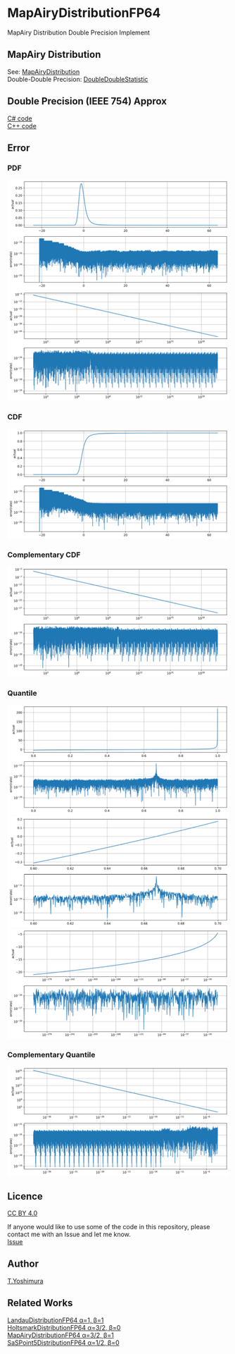# MapAiryDistributionFP64
 MapAiry Distribution Double Precision Implement
 
## MapAiry Distribution
See: [MapAiryDistribution](https://github.com/tk-yoshimura/MapAiryDistribution)  
Double-Double Precision: [DoubleDoubleStatistic](https://github.com/tk-yoshimura/DoubleDoubleStatistic)  

## Double Precision (IEEE 754) Approx
[C# code](MapAiryDistributionFP64/MapAiryDistribution.cs)  
[C++ code](MapAiryDistributionFP64_CPP/mapairy_distribution.hpp)  

## Error

### PDF

![pdf result](figures/pdf_approx.svg)  
![pdf limit result](figures/pdflimit_approx.svg)  

### CDF

![cdflower result](figures/cdflower_approx.svg)  

### Complementary CDF

![cdfupperlimit result](figures/cdfupperlimit_approx.svg)  

### Quantile

![quantile result](figures/quantile_approx.svg)  
![quantile nearzero result](figures/quantilenz_approx.svg)  
![quantile lower result](figures/quantilelowerlimit_approx.svg)  

### Complementary Quantile

![quantile upper result](figures/quantileupperlimit_approx.svg)  

## Licence
[CC BY 4.0](https://github.com/tk-yoshimura/MapAiryDistributionFP64/blob/main/LICENSE)

If anyone would like to use some of the code in this repository, please contact me with an Issue and let me know.  
[Issue](https://github.com/tk-yoshimura/MapAiryDistributionFP64/issues)

## Author

[T.Yoshimura](https://github.com/tk-yoshimura)

## Related Works
[LandauDistributionFP64 &alpha;=1, &beta;=1](https://github.com/tk-yoshimura/LandauDistributionFP64)  
[HoltsmarkDistributionFP64 &alpha;=3/2, &beta;=0](https://github.com/tk-yoshimura/HoltsmarkDistributionFP64)  
[MapAiryDistributionFP64 &alpha;=3/2, &beta;=1](https://github.com/tk-yoshimura/MapAiryDistributionFP64)  
[SaSPoint5DistributionFP64 &alpha;=1/2, &beta;=0](https://github.com/tk-yoshimura/SaSPoint5DistributionFP64)  